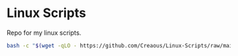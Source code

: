# Linux Scripts
Repo for my linux scripts.
```bash
bash -c "$(wget -qLO - https://github.com/Creaous/Linux-Scripts/raw/main/menu.sh)"
```
